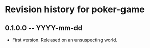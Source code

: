 # Revision history for poker-game

## 0.1.0.0 -- YYYY-mm-dd

* First version. Released on an unsuspecting world.
